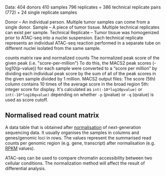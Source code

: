Data:
404 donors
410 samples
796 replicates = 386 technical replicate pairs (772) + 24 single replicate samples 

Donor – An individual person. Multiple tumor samples can come from a single donor.
Sample – A piece of tumor tissue. Multiple technical replicates can exist per sample.
Technical Replicate – Tumor tissue was homogenized prior to ATAC-seq into a nuclei suspension. Each technical replicate represents an individual ATAC-seq reaction performed in a separate tube on different nuclei isolated from the same sample.

counts matrix
raw and normalized counts
The normalized peak score of the given peak (i.e. "score-per-million")
To do this, the MACS2 peak scores (-log10(p-value)) for each sample were converted to a “score per million” by dividing each individual peak score by the sum of all of the peak scores in the given sample divided by 1 million. 
MACS2 output files:
The score (5th) column contains 10 times of the average score in the broad region
5th: integer score for display. It's calculated as `int(-10*log10pvalue)` or `int(-10*log10qvalue)` depending on whether `-p` (pvalue) or `-q` (qvalue) is used as score cutoff.

## Normalised read count matrix

A data table that is obtained after  [normalisation](https://www.ebi.ac.uk/training/online/glossary/normalisation)  of next-generation sequencing data. It usually organises the samples in columns and genes/genomic loci in rows. The values represent the summarised read counts per genomic region (e.g. gene, transcript) after normalisation (e.g.  [RPKM](https://www.ebi.ac.uk/training/online/glossary/rpkm)  values).

ATAC-seq can be used to compare chromatin accessibility between two cellular conditions.
The normalization method will affect the result of differential analysis.

<!--stackedit_data:
eyJoaXN0b3J5IjpbLTE4MDE5NTMxMDcsMTY1OTM2ODkyNSwtMT
QzNjIzNzcyNCwyMTAwOTkyNzEsMzQyNDM4NjQwLC0yMDc0NzA4
MjAxLC0xNjU3OTE4ODU4LC01NTYzOTc5NzIsLTE0ODI1NTY4MD
QsLTk2MjE0NDM3MiwxMjI2OTM0MTMwLC0xNjE1Mjc4ODA0LC0x
NTk2OTExMTUxLDExNDE2Njc0MTAsNDQyODQ3MDQwLC0xODYyNT
Q3NTE0XX0=
-->